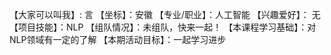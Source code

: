 【大家可以叫我】: 言
【坐标】：安徽
【专业/职业】：人工智能
【兴趣爱好】： 无
【项目技能】：NLP
【组队情况】：未组队，快来一起！
【本课程学习基础】：对NLP领域有一定的了解
【本期活动目标】：一起学习进步